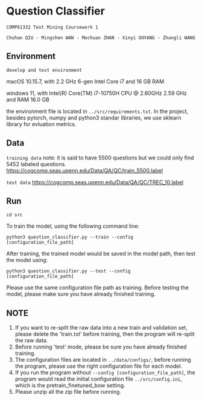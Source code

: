 # Question Classifier

`COMP61332 Text Mining Coursework 1`

`Chuhan QIU - Mingchen WAN - Mochuan ZHAN - Xinyi OUYANG - Zhangli WANG`

## Environment
`develop and test environment`

macOS 10.15.7, with 2.2 GHz 6-gen Intel Core i7 and 16 GB RAM

windows 11, with Intel(R) Core(TM) i7-10750H CPU @ 2.60GHz 2.59 GHz and RAM 16.0 GB

the environment file is located in `../src/requirements.txt`. In the project, besides pytorch, numpy and python3 standar libraries, we use sklearn library for evluation metrics.

## Data
`training data` note: it is said to have 5500 questions but we could only find 5452 labeled questions.
https://cogcomp.seas.upenn.edu/Data/QA/QC/train_5500.label

`test data` https://cogcomp.seas.upenn.edu/Data/QA/QC/TREC_10.label

## Run
```
cd src
```
To train the model, using the following command line:
```
python3 question_classifier.py --train --config [configuration_file_path]
```
After training, the trained model would be saved in the model path, then test the model using:
```
python3 question_classifier.py --test --config [configuration_file_path]
```
Please use the same configuration file path as training. Before testing the model, please make sure you have already finished training.

## NOTE
1. If you want to re-split the raw data into a new train and validation set, please delete the 'train.txt' before training, then the program will re-split the raw data.
2. Before running 'test' mode, please be sure you have already finished training.
3. The configuration files are located in `../data/configs/`, before running the program, please use the right configuration file for each model.
4. If you run the program without `--config [configuration_file_path]`, the program would read the initial configuration file `../src/config.ini`, which is the pretrain_finetuned_bow setting.
5. Please unzip all the zip file before running.
